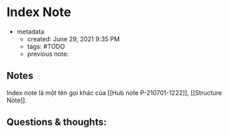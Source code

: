 # Index Note

- metadata
	- created: June 29, 2021 9:35 PM
	- tags: #TODO
	- previous note:

## Notes
Index note là một tên gọi khác của [[Hub note  P-210701-1222]], [[Structure Note]].
## Questions & thoughts:

